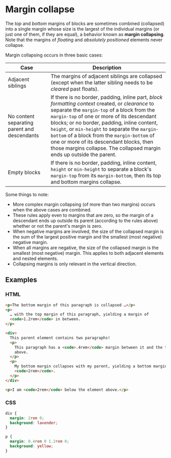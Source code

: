# Margin collapse

The _top_ and _bottom_ margins of blocks are sometimes combined (collapsed) into a single margin whose size is the largest of the individual margins (or just one of them, if they are equal), a behavior known as **margin collapsing**. Note that the margins of _floating_ and _absolutely positioned_ elements never collapse.

Margin collapsing occurs in three basic cases:

| Case                                         | Description                                                                                                        |
| -------------------------------------------- | ------------------------------------------------------------------------------------------------------------------ |
| Adjacent siblings                            | The margins of adjacent siblings are collapsed (except when the latter sibling needs to be _cleared_ past floats). |
| No content separating parent and descendants | If there is no border, padding, inline part, _block formatting context_ created, or _clearance_ to separate the `margin-top` of a block from the `margin-top` of one or more of its descendant blocks; or no border, padding, inline content, `height`, or `min-height` to separate the `margin-bottom` of a block from the `margin-bottom` of one or more of its descendant blocks, then those margins collapse. The collapsed margin ends up outside the parent. |
| Empty blocks                                 | If there is no border, padding, inline content, `height` or `min-height` to separate a block's `margin-top` from its `margin-bottom`, then its top and bottom margins collapse. |

Some things to note:

- More complex margin collapsing (of more than two margins) occurs when the above cases are combined.
- These rules apply even to margins that are zero, so the margin of a descendant ends up outside its parent (according to the rules above) whether or not the parent's margin is zero.
- When negative margins are involved, the size of the collapsed margin is the sum of the largest positive margin and the smallest (most negative) negative margin.
- When all margins are negative, the size of the collapsed margin is the smallest (most negative) margin. This applies to both adjacent elements and nested elements.
- Collapsing margins is only relevant in the vertical direction.

## Examples

### HTML

```html
<p>The bottom margin of this paragraph is collapsed …</p>
<p>
  … with the top margin of this paragraph, yielding a margin of
  <code>1.2rem</code> in between.
</p>

<div>
  This parent element contains two paragraphs!
  <p>
    This paragraph has a <code>.4rem</code> margin between it and the text
    above.
  </p>
  <p>
    My bottom margin collapses with my parent, yielding a bottom margin of
    <code>2rem</code>.
  </p>
</div>

<p>I am <code>2rem</code> below the element above.</p>
```

### CSS

```css
div {
  margin: 2rem 0;
  background: lavender;
}

p {
  margin: 0.4rem 0 1.2rem 0;
  background: yellow;
}
```
